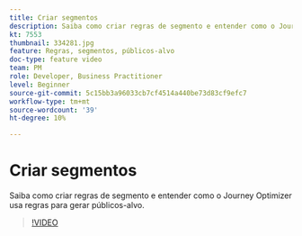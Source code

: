 ```yaml
---
title: Criar segmentos
description: Saiba como criar regras de segmento e entender como o Journey Optimizer usa regras para gerar públicos-alvo.
kt: 7553
thumbnail: 334281.jpg
feature: Regras, segmentos, públicos-alvo
doc-type: feature video
team: PM
role: Developer, Business Practitioner
level: Beginner
source-git-commit: 5c15bb3a96033cb7cf4514a440be73d83cf9efc7
workflow-type: tm+mt
source-wordcount: '39'
ht-degree: 10%

---
```



# Criar segmentos

Saiba como criar regras de segmento e entender como o Journey Optimizer usa regras para gerar públicos-alvo.

>[!VIDEO](https://video.tv.adobe.com/v/334281?quality=12)
